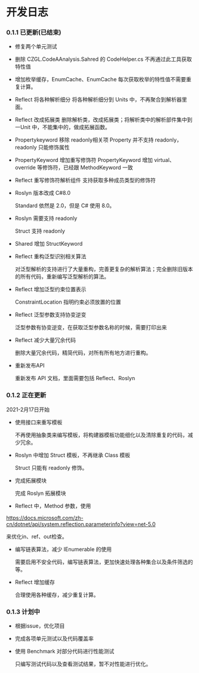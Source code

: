 # 开发日志



### 0.1.1 已更新(已结束)

* 修复两个单元测试

* 删除 CZGL.CodeAAnalysis.Sahred 的 CodeHelper.cs
  不再通过此工具获取特性值

* 增加枚举缓存，EnumCache、EnumCache<T>
  每次获取枚举的特性值不需要重复计算。

* Reflect  将各种解析细分
  将各种解析细分到 Units 中，不再聚合到解析器里面。

* Reflect 改成拓展类
  删除解析类，改成拓展类；将解析类中的解析部件集中到一Unit 中，不能集中的，做成拓展函数。

* Propertykeyword 移除 readonly相关项
  Property 并不支持 readonly，readonly 只能修饰属性
  
* PropertyKeyword 增加重写修饰符
  PropertyKeyword 增加 virtual、override 等修饰符，已经跟 MethodKeyword 一致

* Reflect 重写修饰符解析组件
  支持获取多种成员类型的修饰符
  
* Roslyn 版本改成 C#8.0

  Standard 依然是 2.0，但是 C# 使用 8.0。

* Roslyn 需要支持 readonly

  Struct 支持 readonly

* Shared 增加 StructKeyword

* Reflect 重构泛型识别相关算法

  对泛型解析的支持进行了大量重构，完善更复杂的解析算法；完全删除旧版本的所有代码，重新编写泛型解析的算法。

* Reflect 增加泛型约束位置表示

  ConstraintLocation 指明约束必须放置的位置

* Reflect 泛型参数支持协变逆变

  泛型参数有协变逆变，在获取泛型参数名称的时候，需要打印出来
  
* Reflect 减少大量冗余代码

  删除大量冗余代码，精简代码，对所有所有地方进行重构。

* 重新发布API

  重新发布 API 文档，里面需要包括 Reflect、Roslyn



### 0.1.2 正在更新

2021-2月17日开始

* 使用接口来重写模板

  不再使用抽象类来编写模板，将构建器模板功能细化以及清除重复的代码，减少冗余。

* Roslyn 中增加 Struct 模板，不再继承 Class 模板

  Struct 只能有 readonly 修饰。

* 完成拓展模块

  完成 Roslyn 拓展模块

* Reflect 中，Method 参数，使用

https://docs.microsoft.com/zh-cn/dotnet/api/system.reflection.parameterinfo?view=net-5.0

来优化in、ref、out检查。

* 编写链表算法，减少 IEnumerable 的使用

  需要启用不安全代码，编写链表算法，更加快速处理各种集合以及条件筛选的等。

* Reflect 增加缓存

  合理使用各种缓存，减少重复计算。

  

### 0.1.3 计划中

* 根据issue，优化项目

* 完成各项单元测试以及代码覆盖率

* 使用 Benchmark 对部分代码进行性能测试

   只编写测试代码以及查看测试结果，暂不对性能进行优化。